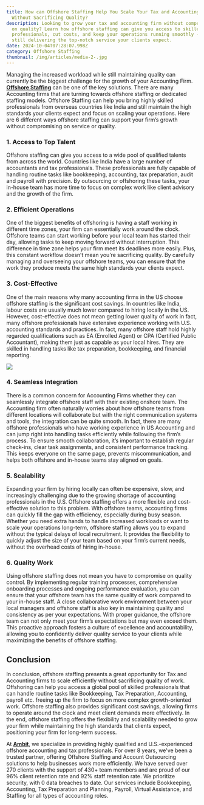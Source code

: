 ```yaml
---
title: How can Offshore Staffing Help You Scale Your Tax and Accounting Firm
  Without Sacrificing Quality?
description: Looking to grow your tax and accounting firm without compromising
  on quality? Learn how offshore staffing can give you access to skilled
  professionals, cut costs, and keep your operations running smoothly - while
  still delivering the top-notch service your clients expect.
date: 2024-10-04T07:28:07.998Z
category: Offshore Staffing
thumbnail: /img/articles/media-2-.jpg
---
```

Managing the increased workload while still maintaining quality can currently be the biggest challenge for the growth of your Accounting Firm. **[Offshore Staffing](https://www.ambitkpo.com/services/accounting-bookkeeping)** can be one of the key solutions. There are many Accounting firms that are turning towards offshore staffing or dedicated staffing models. Offshore Staffing can help you bring highly skilled professionals from overseas countries like India and still maintain the high standards your clients expect and focus on scaling your operations. Here are 6 different ways offshore staffing can support your firm’s growth without compromising on service or quality.

### 1. Access to Top Talent

Offshore staffing can give you access to a wide pool of qualified talents from across the world. Countries like India have a large number of accountants and tax professionals. These professionals are fully capable of handling routine tasks like bookkeeping, accounting, tax preparation, audit and payroll with precision. By outsourcing or offshoring these tasks, your in-house team has more time to focus on complex work like client advisory and the growth of the firm.

### 2. Efficient Operations

One of the biggest benefits of offshoring is having a staff working in different time zones, your firm can essentially work around the clock. Offshore teams can start working before your local team has started their day, allowing tasks to keep moving forward without interruption. This difference in time zone helps your firm meet its deadlines more easily. Plus, this constant workflow doesn’t mean you’re sacrificing quality. By carefully managing and overseeing your offshore teams, you can ensure that the work they produce meets the same high standards your clients expect.

### 3. Cost-Effective

One of the main reasons why many accounting firms in the US choose offshore staffing is the significant cost savings. In countries like India, labour costs are usually much lower compared to hiring locally in the US. However, cost-effective does not mean getting lower quality of work in fact, many offshore professionals have extensive experience working with U.S. accounting standards and practices. In fact, many offshore staff hold highly regarded qualifications such as EA (Enrolled Agent) or CPA (Certified Public Accountant), making them just as capable as your local hires. They are skilled in handling tasks like tax preparation, bookkeeping, and financial reporting.

![](/img/articles/media-6-.jpg)

### 4. Seamless Integration

There is a common concern for Accounting Firms whether they can seamlessly integrate offshore staff with their existing onshore team.  The Accounting firm often naturally worries about how offshore teams from different locations will collaborate but with the right communication systems and tools, the integration can be quite smooth. In fact, there are many offshore professionals who have working experience in US Accounting and can jump right into handling tasks efficiently while following the firm’s process. To ensure smooth collaboration, it’s important to establish regular check-ins, clear task assignments, and consistent performance tracking. This keeps everyone on the same page, prevents miscommunication, and helps both offshore and in-house teams stay aligned on goals. 

### 5. Scalability

Expanding your firm by hiring locally can often be expensive, slow, and increasingly challenging due to the growing shortage of accounting professionals in the U.S. Offshore staffing offers a more flexible and cost-effective solution to this problem. With offshore teams, accounting firms can quickly fill the gap with efficiency, especially during busy season.  Whether you need extra hands to handle increased workloads or want to scale your operations long-term, offshore staffing allows you to expand without the typical delays of local recruitment. It provides the flexibility to quickly adjust the size of your team based on your firm’s current needs, without the overhead costs of hiring in-house.

### 6. Quality Work

Using offshore staffing does not mean you have to compromise on quality control. By implementing regular training processes, comprehensive onboarding processes and ongoing performance evaluation, you can ensure that your offshore team has the same quality of work compared to your in-house staff. A close collaborative work environment between your local managers and offshore staff is also key in maintaining quality and consistency as per your expectations. With proper guidance, the offshore team can not only meet your firm’s expectations but may even exceed them. This proactive approach fosters a culture of excellence and accountability, allowing you to confidently deliver quality service to your clients while maximizing the benefits of offshore staffing.

## Conclusion

In conclusion, offshore staffing presents a great opportunity for Tax and Accounting firms to scale efficiently without sacrificing quality of work. Offshoring can help you access a global pool of skilled professionals that can handle routine tasks like Bookkeeping, Tax Preparation, Accounting, payroll etc. freeing up the firm to focus on more complex growth-oriented work. Offshore staffing also provides significant cost savings, allowing firms to operate around the clock and meet client demands more effectively. In the end, offshore staffing offers the flexibility and scalability needed to grow your firm while maintaining the high standards that clients expect, positioning your firm for long-term success.

At **[Ambit](https://www.ambitkpo.com/)**, we specialize in providing highly qualified and U.S.-experienced offshore accounting and tax professionals. For over 8 years, we've been a trusted partner, offering Offshore Staffing and Account Outsourcing solutions to help businesses work more efficiently. We have served over 270 clients with the support of 430+ team members and are proud of our 96% client retention rate and 92% staff retention rate. We prioritize security, with 0 data breaches to date. Our services include Bookkeeping, Accounting, Tax Preparation and Planning, Payroll, Virtual Assistance, and Staffing for all types of accounting roles.
